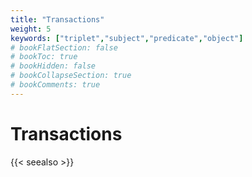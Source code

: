 ```yaml
---
title: "Transactions"
weight: 5
keywords: ["triplet","subject","predicate","object"]
# bookFlatSection: false
# bookToc: true
# bookHidden: false
# bookCollapseSection: true
# bookComments: true
---
```


# Transactions

{{< seealso >}}

